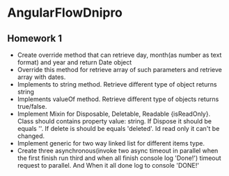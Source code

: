 # AngularFlowDnipro

## Homework 1 ##
- Create override method that can retrieve day, month(as number as text format) and year and return Date object
- Override this method for retrieve array of such parameters and retrieve array with dates.
- Implements to string method. Retrieve different type of object returns string
- Implements valueOf method. Retrieve different type of objects returns true/false.
- Implement Mixin for Disposable, Deletable, Readable {isReadOnly}. Class should contains property value: string. If Dispose it should be equals ''. If delete is should be equals 'deleted'. Id read only it can't be changed.
- Implement generic for two way linked list for different items type.
- Create three asynchronous(invoke two async timeout in parallel when the first finish run third and when all finish console log 'Done!') timeout request to parallel. And When it all done log to console 'DONE!'